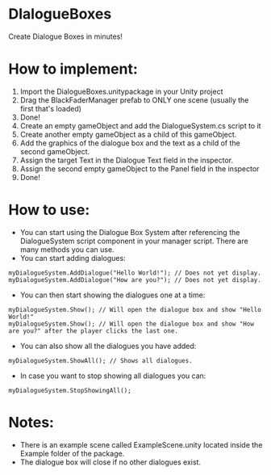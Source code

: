 # DIalogueBoxes
Create Dialogue Boxes in minutes!

# How to implement:
1) Import the DialogueBoxes.unitypackage in your Unity project
2) Drag the BlackFaderManager prefab to ONLY one scene (usually the first that's loaded)
3) Done!
4) Create an empty gameObject and add the DialogueSystem.cs script to it
5) Create another empty gameObject as a child of this gameObject.
6) Add the graphics of the dialogue box and the text as a child of the second gameObject.
7) Assign the target Text in the Dialogue Text field in the inspector.
8) Assign the second empty gameObject to the Panel field in the inspector
9) Done!

# How to use:
- You can start using the Dialogue Box System after referencing the DialogueSystem script component in your manager script.
There are many methods you can use.
- You can start adding dialogues:
```CSharp
myDialogueSystem.AddDialogue("Hello World!"); // Does not yet display.
myDialogueSystem.AddDialogue("How are you?"); // Does not yet display.
```
- You can then start showing the dialogues one at a time:
```CSharp
myDialogueSystem.Show(); // Will open the dialogue box and show "Hello World!"
myDialogueSystem.Show(); // Will open the dialogue box and show "How are you?" after the player clicks the last one.
```
- You can also show all the dialogues you have added:
```CSharp
myDialogueSystem.ShowAll(); // Shows all dialogues.
```
- In case you want to stop showing all dialogues you can:
```CSharp
myDialogueSystem.StopShowingAll();
```

# Notes:
- There is an example scene called ExampleScene.unity located inside the Example folder of the package.
- The dialogue box will close if no other dialogues exist.
